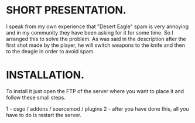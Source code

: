 # SHORT PRESENTATION.

I speak from my own experience that "Desert Eagle" spam is very annoying and in my community they have been asking for it for some time. So I arranged this to solve the problem. As was said in the description after the first shot made by the player, he will switch weapons to the knife and then to the deagle in order to avoid spam.

# INSTALLATION.

To install it just open the FTP of the server where you want to place it and follow these small steps.

1 - csgo / addons / sourcemod / plugins
2 - after you have done this, all you have to do is restart the server.

